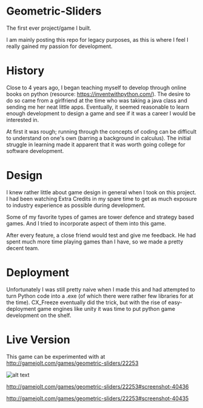 # Geometric-Sliders
The first ever project/game I built.

I am mainly posting this repo for legacy purposes, as this is where I feel I really gained my passion for development.

# History
Close to 4 years ago, I began teaching myself to develop through online books on python (resource: https://inventwithpython.com/). The desire to do so came from a girlfriend at the time who was taking a java class and sending me her neat little apps. Eventually, it seemed reasonable to learn enough development to design a game and see if it was a career I would be interested in. 

At first it was rough; running through the concepts of coding can be difficult to understand on one's own (barring a background in calculus). The initial struggle in learning made it apparent that it was worth going college for software development. 

# Design
I knew rather little about game design in general when I took on this project. I had been watching Extra Credits in my spare time to get as much exposure to industry experience as possible during development.

Some of my favorite types of games are tower defence and strategy based games. And I tried to incorporate aspect of them into this game.

After every feature, a close friend would test and give me feedback. He had spent much more time playing games than I have, so we made a pretty decent team.

# Deployment
Unfortunately I was still pretty naive when I made this and had attempted to turn Python code into a .exe (of which there were rather few libraries for at the time). CX_Freeze eventually did the trick, but with the rise of easy-deployment game engines like unity it was time to put python game development on the shelf.

# Live Version
This game can be experimented with at http://gamejolt.com/games/geometric-sliders/22253

![alt text](http://gamejolt.com/games/geometric-sliders/22253#screenshot-40437)

http://gamejolt.com/games/geometric-sliders/22253#screenshot-40436

http://gamejolt.com/games/geometric-sliders/22253#screenshot-40435
